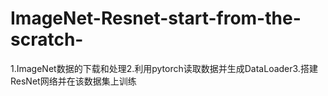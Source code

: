 # ImageNet-Resnet-start-from-the-scratch-
1.ImageNet数据的下载和处理2.利用pytorch读取数据并生成DataLoader3.搭建ResNet网络并在该数据集上训练

